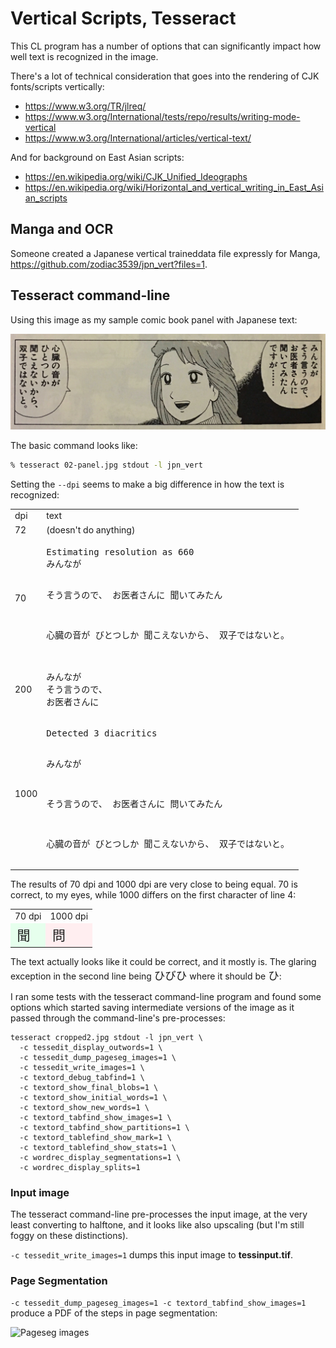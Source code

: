 # Vertical Scripts, Tesseract

This CL program has a number of options that can significantly impact how well text is recognized in the image.

There's a lot of technical consideration that goes into the rendering of CJK fonts/scripts vertically:

- <https://www.w3.org/TR/jlreq/>
- <https://www.w3.org/International/tests/repo/results/writing-mode-vertical>
- <https://www.w3.org/International/articles/vertical-text/>

And for background on East Asian scripts:

- <https://en.wikipedia.org/wiki/CJK_Unified_Ideographs>
- <https://en.wikipedia.org/wiki/Horizontal_and_vertical_writing_in_East_Asian_scripts>

## Manga and OCR

Someone created a Japanese vertical traineddata file expressly for Manga, <https://github.com/zodiac3539/jpn_vert?files=1>.

## Tesseract command-line

Using this image as my sample comic book panel with Japanese text:

<img src="static/02-panel.jpg" width="1000">

The basic command looks like:

```zsh
% tesseract 02-panel.jpg stdout -l jpn_vert
```

Setting the `--dpi` seems to make a big difference in how the text is recognized:

<table>
<tr><td>dpi</td><td>text</td></tr>
<tr>
<td>72</td>
<td>(doesn't do anything)</td>
</tr>

<tr>
<td>70</td>
<td>
<pre>
Estimating resolution as 660
みんなが

そう言うので、
お医者さんに
聞いてみたん

心臓の音が
びとつしか
聞こえないから、
双子ではないと。
</pre>
</td>
</tr>

<tr>
<td>200</td>
<td>
<pre>
みんなが
そう言うので、
お医者さんに
</pre>
</td>
</tr>

<tr>
<td>1000</td>
<td>
<pre>
Detected 3 diacritics


みんなが

そう言うので、
お医者さんに
問いてみたん





心臓の音が
びとつしか
聞こえないから、
双子ではないと。
</pre>
</td>
</tr>
</table>

The results of 70 dpi and 1000 dpi are very close to being equal.  70 is correct, to my eyes, while 1000 differs on the first character of line 4:

<table>
<tr><td>70 dpi</td><td>1000 dpi</td></tr>
<tr>
<td style="font-size:1.5em; background-color: #e6ffed">聞</td>
<td style="font-size:1.5em; background-color: #ffeef0">問</td></tr>
</table>

The text actually looks like it could be correct, and it mostly is.  The glaring exception in the second line being <emphasis style="font-size: 1.25em">ひびひ</emphasis> where it should be <emphasis style="font-size: 1.25em">ひ</emphasis>:

I ran some tests with the tesseract command-line program and found some options which started saving intermediate versions of the image as it passed through the command-line's pre-processes:

```none
tesseract cropped2.jpg stdout -l jpn_vert \
  -c tessedit_display_outwords=1 \
  -c tessedit_dump_pageseg_images=1 \
  -c tessedit_write_images=1 \
  -c textord_debug_tabfind=1 \
  -c textord_show_final_blobs=1 \
  -c textord_show_initial_words=1 \
  -c textord_show_new_words=1 \
  -c textord_tabfind_show_images=1 \
  -c textord_tabfind_show_partitions=1 \
  -c textord_tablefind_show_mark=1 \
  -c textord_tablefind_show_stats=1 \
  -c wordrec_display_segmentations=1 \
  -c wordrec_display_splits=1
```

### Input image

The tesseract command-line pre-processes the input image, at the very least converting to halftone, and it looks like also upscaling (but I'm still foggy on these distinctions).

`-c tessedit_write_images=1` dumps this input image to **tessinput.tif**.

### Page Segmentation

```-c tessedit_dump_pageseg_images=1 -c textord_tabfind_show_images=1``` produce a PDF of the steps in page segmentation:

![Pageseg images](static/02-pageseg-images.png)